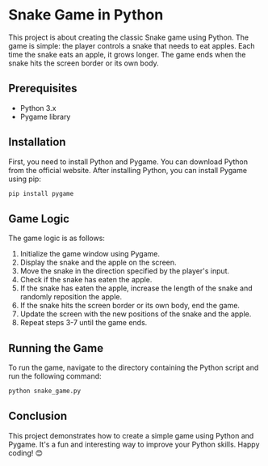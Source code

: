 # Snake Game in Python

This project is about creating the classic Snake game using Python. The game is simple: the player controls a snake that needs to eat apples. Each time the snake eats an apple, it grows longer. The game ends when the snake hits the screen border or its own body.

## Prerequisites

- Python 3.x
- Pygame library

## Installation

First, you need to install Python and Pygame. You can download Python from the official website. After installing Python, you can install Pygame using pip:

```bash
pip install pygame
```

## Game Logic

The game logic is as follows:

1. Initialize the game window using Pygame.
2. Display the snake and the apple on the screen.
3. Move the snake in the direction specified by the player's input.
4. Check if the snake has eaten the apple.
5. If the snake has eaten the apple, increase the length of the snake and randomly reposition the apple.
6. If the snake hits the screen border or its own body, end the game.
7. Update the screen with the new positions of the snake and the apple.
8. Repeat steps 3-7 until the game ends.

## Running the Game

To run the game, navigate to the directory containing the Python script and run the following command:

```bash
python snake_game.py
```

## Conclusion

This project demonstrates how to create a simple game using Python and Pygame. It's a fun and interesting way to improve your Python skills. Happy coding! 😊
